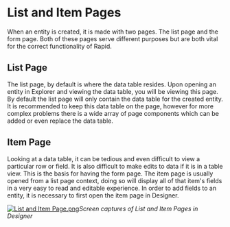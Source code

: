 # List and Item Pages

When an entity is created, it is made with two pages. The list page and the form page. Both of these pages serve different purposes but are both vital for the correct functionality of Rapid.

## List Page

The list page, by default is where the data table resides. Upon opening an entity in Explorer and viewing the data table, you will be viewing this page. By default the list page will only contain the data table for the created entity. It is recommended to keep this data table on the page, however for more complex problems there is a wide array of page components which can be added or even replace the data table.

## Item Page

Looking at a data table, it can be tedious and even difficult to view a particular row or field. It is also difficult to make edits to data if it is in a table view. This is the basis for having the form page. The item page is usually opened from a list page context, doing so will display all of that item's fields in a very easy to read and editable experience. In order to add fields to an entity, it is necessary to first open the item page in Designer.

[![List and Item Page.png](https://docs.rapidplatform.com/uploads/images/gallery/2021-09/scaled-1680-/XCDmOLrlp9MAUseq-list-and-item-page.png)](https://docs.rapidplatform.com/uploads/images/gallery/2021-09/XCDmOLrlp9MAUseq-list-and-item-page.png)*Screen captures of List and Item Pages in Designer*